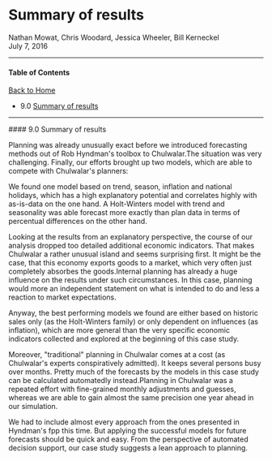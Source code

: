 # Summary of results
Nathan Mowat, Chris Woodard, Jessica Wheeler, Bill Kerneckel  
July 7, 2016  



****************************

#### Table of Contents

[Back to Home](https://github.com/wkerneck/CaseStudy2)

* 9.0    [Summary of results](#id-section9)



****************************
<div id='id-section9.0'/>
#### 9.0 Summary of results
 
Planning was already unusually exact before we introduced forecasting methods out of Rob Hyndman's toolbox to Chulwalar.The situation was very challenging. Finally, our efforts brought up two models, which are able to compete with Chulwalar's planners:

We found one model based on trend, season, inflation and national holidays, which has a high explanatory potential and correlates highly with as-is-data on the one hand. A Holt-Winters model with trend and seasonality was able forecast more exactly than plan data in terms of percentual differences on the other hand.

Looking at the results from an explanatory perspective, the course of our analysis dropped too detailed additional economic indicators. That makes Chulwalar a rather unusual island and seems surprising first.
It might be the case, that this economy exports goods to a market, which very often just completely absorbes the goods.Internal planning has already a huge influence on the results under such circumstances. In this case, planning would more an independent statement on what is intended to do and less a reaction to market expectations. 

Anyway, the best performing models we found are either based on  historic sales only (as the Holt-Winters family) or only dependent on influences (as inflation), which are more general than the very specific economic indicators collected and explored at the beginning of this case study. 

Moreover, "traditional" planning in Chulwalar comes at a cost (as Chulwalar's experts conspiratively admitted). It keeps several persons busy over months. Pretty much of the forecasts by the models in this case study can be calculated automatedly instead.Planning in Chulwalar was a repeated effort with fine-grained monthly adjustments and guesses, whereas we are able to gain almost the same precision one year ahead in our simulation. 

We had to include almost every approach from the ones presented in Hyndman's fpp this time. But applying the successful models for future forecasts should be quick and easy. From the perspective of automated decision support, our case study suggests a lean approach to planning. 
